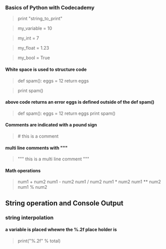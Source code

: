 ###  Basics of Python with Codecademy

> print "string_to_print"

> my_variable = 10

> my_int = 7

> my_float = 1.23
 
> my_bool = True

#### White space is used to structure code 

> def spam():
eggs = 12
return eggs

> print spam()

#### above code returns an error eggs is defined outside of the def spam()


>  def spam():
	eggs = 12
	return eggs
print spam()

#### Comments are indicated with a pound sign

>  \# this is a comment

#### multi line comments with """

> """ this is a multi
line comment """


#### Math operations

> num1 + num2 
> num1 - num2
> num1 / num2
> num1 * num2
> num1 ** num2
> num1 % num2

## String operation and Console Output

### string interpolation

#### a variable is placed whewre the %.2f place holder is

> print("%.2f" % total)




